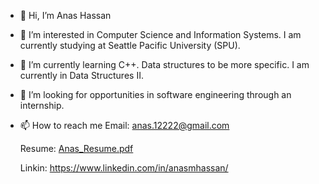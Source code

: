 - 👋 Hi, I’m Anas Hassan
- 👀 I’m interested in Computer Science and Information Systems. I am currently studying at Seattle Pacific University (SPU).
- 🌱 I’m currently learning C++. Data structures to be more specific. I am currently in Data Structures II. 
- 💞️ I’m looking for opportunities in software engineering through an internship. 
- 📫 How to reach me
  Email: anas.12222@gmail.com
  
  
  Resume: [Anas_Resume.pdf](https://github.com/hassananas1/hassananas1/files/7516347/Anas_Resume.pdf)

  Linkin: https://www.linkedin.com/in/anasmhassan/
<!---
hassananas1/hassananas1 is a ✨ special ✨ repository because its `README.md` (this file) appears on your GitHub profile.
You can click the Preview link to take a look at your changes.
--->
